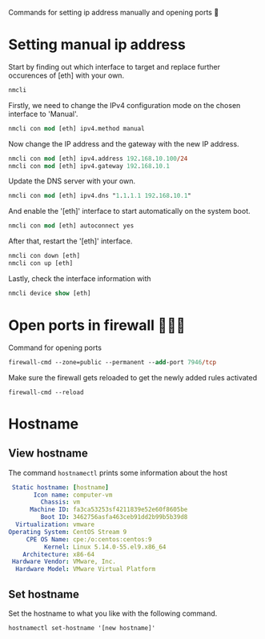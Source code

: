 Commands for setting ip address manually and opening ports 🐧

# Setting manual ip address

Start by finding out which interface to target and replace further occurences of [eth] with your own.

```ps
nmcli
```


Firstly, we need to change the IPv4 configuration mode on the chosen interface to 'Manual'.

```ps
nmcli con mod [eth] ipv4.method manual
```
Now change the IP address and the gateway with the new IP address.
```ps
nmcli con mod [eth] ipv4.address 192.168.10.100/24
nmcli con mod [eth] ipv4.gateway 192.168.10.1
```
Update the DNS server with your own.
```ps
nmcli con mod [eth] ipv4.dns "1.1.1.1 192.168.10.1"
```
And enable the '[eth]' interface to start automatically on the system boot.
```ps
nmcli con mod [eth] autoconnect yes
```
After that, restart the '[eth]' interface.
```ps
nmcli con down [eth]
nmcli con up [eth]
```

Lastly, check the interface information with 
```ps
nmcli device show [eth]
```

# Open ports in firewall 🚪🔥🧱

Command for opening ports 

```ps
firewall-cmd --zone=public --permanent --add-port 7946/tcp
```

Make sure the firewall gets reloaded to get the newly added rules activated

```
firewall-cmd --reload
```

# Hostname

## View hostname

The command `hostnamectl` prints some information about the host

```yml
 Static hostname: [hostname]
       Icon name: computer-vm
         Chassis: vm
      Machine ID: fa3ca53253sf4211839e52e60f8605be
         Boot ID: 3462756asfa463ceb91dd2b99b5b39d8
  Virtualization: vmware
Operating System: CentOS Stream 9
     CPE OS Name: cpe:/o:centos:centos:9
          Kernel: Linux 5.14.0-55.el9.x86_64
    Architecture: x86-64
 Hardware Vendor: VMware, Inc.
  Hardware Model: VMware Virtual Platform
```

## Set hostname

Set the hostname to what you like with the following command.

```ps
hostnamectl set-hostname '[new hostname]'
```
